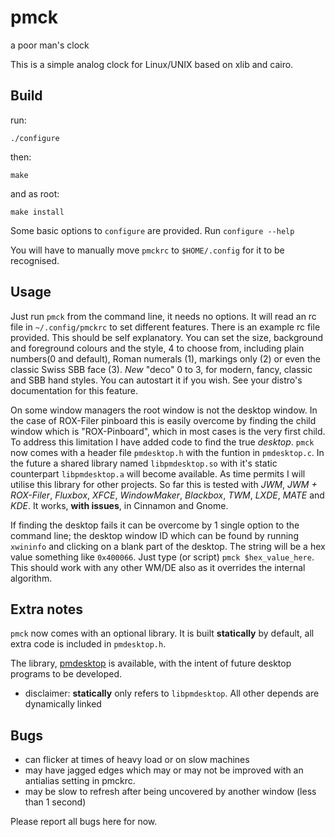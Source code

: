 pmck
====

a poor man's clock

This is a simple analog clock for Linux/UNIX based on xlib and cairo.


Build
-----
run:

```
./configure
```

then:

```
make
```

and as root:

```
make install
```

Some basic options to `configure` are provided. Run `configure --help`

You will have to manually move `pmckrc` to `$HOME/.config` for it to be recognised.

Usage
-----
Just run `pmck` from the command line, it needs no options. It will read an rc file 
in `~/.config/pmckrc` to set different features. There is an example rc file
provided. This should be self explanatory. You can set the size, background
and foreground colours and the style, 4 to choose from, including plain numbers(0 and default),
Roman numerals (1), markings only (2) or even the classic Swiss SBB face (3). 
*New* "deco" 0 to 3, for modern, fancy, classic and SBB hand styles.
You can autostart it if you wish. See your distro's documentation for this feature. 

On some window managers the root window is not the desktop window. In the case
of ROX-Filer pinboard this is easily overcome by finding the child window which
is "ROX-Pinboard", which in most cases is the very first child. To address this 
limitation I have added code to find the true *desktop*. `pmck` now comes
with a header file `pmdesktop.h` with the funtion in `pmdesktop.c`. In the future
a shared library named `libpmdesktop.so` with it's static counterpart `libpmdesktop.a`
will become available. As time permits I will utilise this library for other projects.
So far this is tested with *JWM*, *JWM + ROX-Filer*, *Fluxbox*, *XFCE*, 
*WindowMaker*, *Blackbox*, *TWM*, *LXDE*, *MATE* and *KDE*.
It works, **with issues**, in Cinnamon and Gnome.

If finding the desktop fails it can be overcome by 1 single option to the 
command line; the desktop window ID which can be found by running `xwininfo` and 
clicking on a blank part of the desktop. The string will be a hex value something 
like `0x400066`. Just type (or script) `pmck $hex_value_here`. This should work 
with any other WM/DE also as it overrides the internal algorithm. 

Extra notes
-----------
`pmck` now comes with an optional library. It is built 
**statically** by default, all extra code is included in `pmdesktop.h`. 

The library, [pmdesktop](https://github.com/01micko/pmdesktop) is
available, with the intent of future desktop programs to be developed.
* disclaimer: **statically** only refers to `libpmdesktop`. All other depends are dynamically linked

Bugs
----
- can flicker at times of heavy load or on slow machines
- may have jagged edges which may or may not be improved with an antialias setting in pmckrc.
- may be slow to refresh after being uncovered by another window (less than 1 second)

Please report all bugs here for now.
